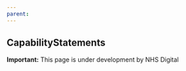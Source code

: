 ```yaml
---
parent: 
---
```

## CapabilityStatements

<div markdown="span" class="alert alert-warning" role="alert"><i class="fa fa-warning"></i><b> Important:</b> This page is under development by NHS Digital</div>